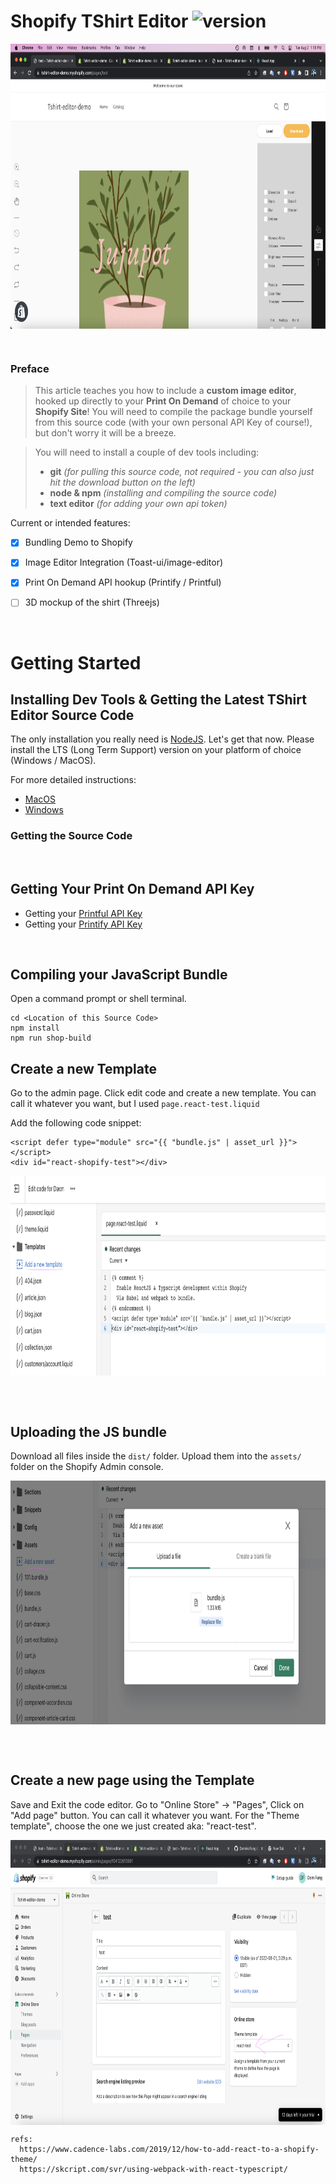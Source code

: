 # Shopify TShirt Editor ![version]

<p align="center">
<img src="https://github.com/DominicFung/tshirt-editor/blob/main/instructions/images/1.demo-shot.png?raw=true" align="center"
     alt="Screenshot of Logistical.ly" width="830" height="456">
</p>

<br />

### Preface

> This article teaches you how to include a **custom image editor**, hooked up directly to your **Print On Demand** of choice to your **Shopify Site**! You will need to compile the package bundle yourself from this source code (with your own personal API Key of course!), but don't worry it will be a breeze.

> You will need to install a couple of dev tools including:
> - **git** *(for pulling this source code, not required - you can also just hit the download button on the left)*
> - **node & npm** *(installing and compiling the source code)*
> - **text editor** *(for adding your own api token)*

Current or intended features:
 - [x] Bundling Demo to Shopify
 - [x] Image Editor Integration (Toast-ui/image-editor)
 - [x] Print On Demand API hookup (Printify / Printful)
 - [ ] 3D mockup of the shirt (Threejs)


[version]:       https://img.shields.io/badge/version-1-green

<br />

# Getting Started

## Installing Dev Tools & Getting the Latest TShirt Editor Source Code

The only installation you really need is [NodeJS](https://nodejs.org/en/download/). Let's get that now. Please install the LTS (Long Term Support) version on your platform of choice (Windows / MacOS).

For more detailed instructions:
 - [MacOS](https://nodesource.com/blog/installing-nodejs-tutorial-mac-os-x/)
 - [Windows]()

### Getting the Source Code



<br />

## Getting Your Print On Demand API Key
- Getting your [Printful API Key](./instructions/Printful/Printful.md)
- Getting your [Printify API Key](./instructions/Printify/Printify.md)

<br />

## Compiling your JavaScript Bundle

Open a command prompt or shell terminal.
```
cd <Location of this Source Code>
npm install
npm run shop-build
```

## Create a new Template

Go to the admin page. Click edit code and create a new template. You can call it whatever you want, but I used `page.react-test.liquid`

Add the following code snippet:
```
<script defer type="module" src="{{ "bundle.js" | asset_url }}"></script>
<div id="react-shopify-test"></div>
```

<p align="center">
<img src="https://github.com/DominicFung/tshirt-editor/blob/main/instructions/images/2.edit-code.png?raw=true" align="center"
     alt="Screenshot of Logistical.ly" width="830" height="320">
</p>

<br /><br />

## Uploading the JS bundle

Download all files inside the `dist/` folder. Upload them into the `assets/` folder on the Shopify Admin console.

<p align="center">
<img src="https://github.com/DominicFung/tshirt-editor/blob/main/instructions/images/3.upload-js.png?raw=true" align="center"
     alt="Screenshot of Logistical.ly" width="830" height="390">
</p>

<br /><br />

## Create a new page using the Template

Save and Exit the code editor. Go to "Online Store" -> "Pages", Click on "Add page" button. You can call it whatever you want. For the "Theme template", choose the one we just created aka: "react-test".

<p align="center">
<img src="https://github.com/DominicFung/tshirt-editor/blob/main/instructions/images/4.new-page.png?raw=true" align="center"
     alt="Screenshot of Logistical.ly" width="830" height="456">
</p>


```
refs:
  https://www.cadence-labs.com/2019/12/how-to-add-react-to-a-shopify-theme/
  https://skcript.com/svr/using-webpack-with-react-typescript/
```